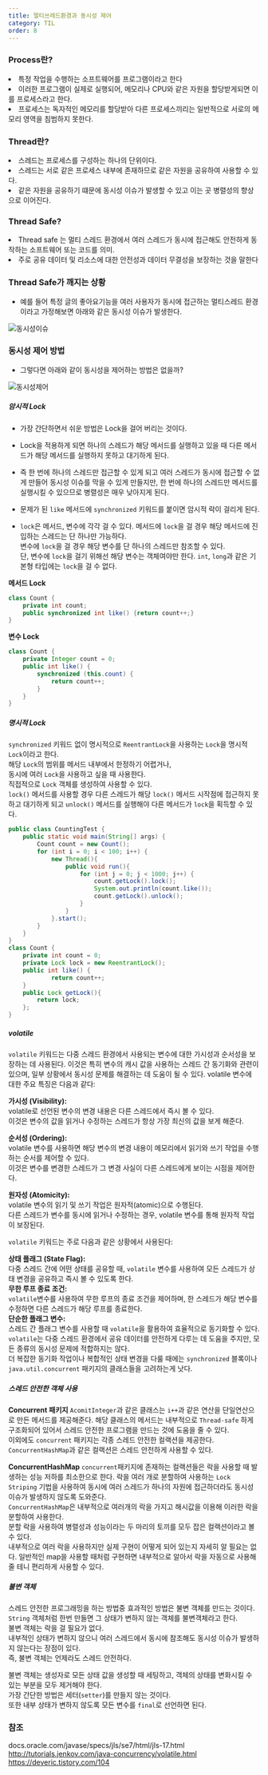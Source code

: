 ```yaml
---
title: 멀티쓰레드환경과 동시성 제어
category: TIL
order: 8
---
```

### Process란?
<div class="content-box">
<li>특정 작업을 수행하는 소프트웨어를 프로그램이라고 한다</li>
<li>이러한 프로그램이 실제로 실행되어, 메모리나 CPU와 같은 자원을 할당받게되면 이를 프로세스라고 한다.</li>
<li>프로세스는 독자적인 메모리를 할당받아 다른 프로세스끼리는 일반적으로 서로의 메모리 영역을 침범하지 못한다.</li>
</div>

### Thread란?

<div class="content-box">
<li>스레드는 프로세스를 구성하는 하나의 단위이다.</li>
<li>스레드는 서로 같은 프로세스 내부에 존재하므로 같은 자원을 공유하여 사용할 수 있다.</li>
<li>같은 자원을 공유하기 떄문에 동시성 이슈가 발생할 수 있고 이는 곳 병렬성의 향상으로 이어진다.</li>
</div>

### Thread Safe?

<div class="content-box">
<li><span class="emphasis">Thread safe</span> 는 멀티 스레드 환경에서 여러 스레드가 동시에 접근해도 안전하게 동작하는 소프트웨어 또는 코드를 의미. </li>
<li>주로 공유 데이터 및 리소스에 대한 안전성과 데이터 무결성을 보장하는 것을 말한다</li>
</div>

### Thread Safe가 깨지는 상황

- 예를 들어 특정 글의 좋아요기능을 여러 사용자가 동시에 접근하는 멀티스레드 환경이라고 가정해보면 아래와 같은 동시성 이슈가 발생한다.

![동시성이슈](https://drive.google.com/uc?id=15a1Ut3j47YUQr6Flks2LTJOVDKxgTfox)

### 동시성 제어 방법

- 그렇다면 아래와 같이 동시성을 제어하는 방법은 없을까?

![동시성제어](https://drive.google.com/uc?id=1KXKAUFhscteB42s33fzLAigA4giHB_JJ)

##### 암시적 Lock

- 가장 간단하면서 쉬운 방법은 Lock을 걸어 버리는 것이다.
- Lock을 적용하게 되면 하나의 스레드가 해당 메서드를 실행하고 있을 때 다른 메서드가 해당 메서드를 실행하지 못하고 대기하게 된다. 
- 즉 한 번에 하나의 스레드만 접근할 수 있게 되고 여러 스레드가 동시에 접근할 수 없게 만들어 동시성 이슈를 막을 수 있게 만들지만, 한 번에 하나의 스레드만 메서드를 실행시킬 수 있으므로 병렬성은 매우 낮아지게 된다.

- 문제가 된 `like` 메서드에 `synchronized` 키워드를 붙이면 암시적 락이 걸리게 된다.

- `lock`은 메서드, 변수에 각각 걸 수 있다. 메서드에 `lock`을 걸 경우 해당 메서드에 진입하는 스레드는 단 하나만 가능하다.<br> 변수에 `lock`을 걸 경우 해당 변수를 단 하나의 스레드만 참조할 수 있다. <br>
단, 변수에 `lock`을 걸기 위해선 해당 변수는 객체여야만 한다. `int`, `long`과 같은 기본형 타입에는 `lock`을 걸 수 없다.

**메서드 Lock**
```java
class Count {
    private int count;
    public synchronized int like() {return count++;}
}
```
 

**변수 Lock**
```java
class Count {
    private Integer count = 0;
    public int like() {
        synchronized (this.count) {
            return count++;
        }
    }
}
```

##### 명시적 Lock

`synchronized` 키워드 없이 명시적으로 `ReentrantLock`을 사용하는 `Lock`을 명시적 `Lock`이라고 한다.<br> 
해당 `Lock`의 범위를 메서드 내부에서 한정하기 어렵거나,<br> 
동시에 여러 `Lock`을 사용하고 싶을 때 사용한다.<br>
직접적으로 `Lock` 객체를 생성하여 사용할 수 있다. <br>
`lock()` 메서드를 사용할 경우 다른 스레드가 해당 `lock()` 메서드 시작점에 접근하지 못하고 대기하게 되고 `unlock()` 메서드를 실행해야 다른 메서드가 `lock`을 획득할 수 있다.

```java
public class CountingTest {
    public static void main(String[] args) {
        Count count = new Count();
        for (int i = 0; i < 100; i++) {
            new Thread(){
                public void run(){
                    for (int j = 0; j < 1000; j++) {
                        count.getLock().lock();
                        System.out.println(count.like());
                        count.getLock().unlock();
                    }
                }
            }.start();
        }
    }
}
class Count {
    private int count = 0;
    private Lock lock = new ReentrantLock();
    public int like() {
            return count++;
    }
    public Lock getLock(){
        return lock;
    };
}
```

##### volatile

`volatile` 키워드는 다중 스레드 환경에서 사용되는 변수에 대한 가시성과 순서성을 보장하는 데 사용된다. 이것은 특히 변수의 캐시 값을 사용하는 스레드 간 동기화와 관련이 있으며, 일부 상황에서 동시성 문제를 해결하는 데 도움이 될 수 있다. volatile 변수에 대한 주요 특징은 다음과 같다:

**가시성 (Visibility):**<br> volatile로 선언된 변수의 변경 내용은 다른 스레드에서 즉시 볼 수 있다.<br> 이것은 변수의 값을 읽거나 수정하는 스레드가 항상 가장 최신의 값을 보게 해준다.

**순서성 (Ordering):**<br> volatile 변수를 사용하면 해당 변수의 변경 내용이 메모리에서 읽기와 쓰기 작업을 수행하는 순서를 제어할 수 있다.<br> 이것은 변수를 변경한 스레드가 그 변경 사실이 다른 스레드에게 보이는 시점을 제어한다.

**원자성 (Atomicity):**<br> volatile 변수의 읽기 및 쓰기 작업은 원자적(atomic)으로 수행된다.<br> 다른 스레드가 변수를 동시에 읽거나 수정하는 경우, volatile 변수를 통해 원자적 작업이 보장된다.

`volatile` 키워드는 주로 다음과 같은 상황에서 사용된다:

**상태 플래그 (State Flag):**<br> 다중 스레드 간에 어떤 상태를 공유할 때, `volatile` 변수를 사용하여 모든 스레드가 상태 변경을 공유하고 즉시 볼 수 있도록 한다.
<br>
**무한 루프 종료 조건:**<br> `volatile`변수를 사용하여 무한 루프의 종료 조건을 제어하며, 한 스레드가 해당 변수를 수정하면 다른 스레드가 해당 루프를 종료한다.
<br>
**단순한 플래그 변수:**<br> 스레드 간 플래그 변수를 사용할 때 `volatile`을 활용하여 효율적으로 동기화할 수 있다.
<br>
`volatile`는 다중 스레드 환경에서 공유 데이터를 안전하게 다루는 데 도움을 주지만, 모든 종류의 동시성 문제에 적합하지는 않다.<br> 더 복잡한 동기화 작업이나 복합적인 상태 변경을 다룰 때에는 `synchronized` 블록이나 `java.util.concurrent` 패키지의 클래스들을 고려하는게 낫다.

##### 스레드 안전한 객체 사용

**Concurrent 패키지**
`AcomitInteger`과 같은 클래스는 `i++`과 같은 연산을 단일연산으로 만든 메서드를 제공해준다. 해당 클래스의 메서드는 내부적으로 `Thread-safe` 하게 구조화되어 있어서 스레드 안전한 프로그램을 만드는 것에 도움을 줄 수 있다.<br>
이외에도 `concurrent` 패키지는 각종 스레드 안전한 컬랙션을 제공한다. `ConcurrentHashMap`과 같은 컬랙션은 스레드 안전하게 사용할 수 있다.

**ConcurrentHashMap**
`concurrent`패키지에 존재하는 컬랙션들은 락을 사용할 때 발생하는 성능 저하를 최소한으로 한다. 락을 여러 개로 분할하여 사용하는 `Lock Striping` 기법을 사용하여 동시에 여러 스레드가 하나의 자원에 접근하더라도 동시성 이슈가 발생하지 않도록 도와준다. 
<br> `ConcurrentHashMap`은 내부적으로 여러개의 락을 가지고 해시값을 이용해 이러한 락을 분할하여 사용한다. <br>분할 락을 사용하여 병렬성과 성능이라는 두 마리의 토끼를 모두 잡은 컬랙션이라고 볼 수 있다.<br> 내부적으로 여러 락을 사용하지만 실제 구현이 어떻게 되어 있는지 자세히 알 필요는 없다. 일반적인 map을 사용할 때처럼 구현하면 내부적으로 알아서 락을 자동으로 사용해 줄 테니 편리하게 사용할 수 있다.

##### 불변 객체

스레드 안전한 프로그래밍을 하는 방법중 효과적인 방법은 불변 객체를 만드는 것이다.<br> `String` 객체처럼 한번 만들면 그 상태가 변하지 않는 객체를 불변객체라고 한다. <br>불변 객체는 락을 걸 필요가 없다.<br> 내부적인 상태가 변하지 않으니 여러 스레드에서 동시에 참조해도 동시성 이슈가 발생하지 않는다는 장점이 있다.<br> 즉, 불변 객체는 언제라도 스레드 안전하다.

불변 객체는 생성자로 모든 상태 값을 생성할 때 세팅하고, 객체의 상태를 변화시킬 수 있는 부분을 모두 제거해야 한다.<br> 가장 간단한 방법은 세터(`setter`)를 만들지 않는 것이다.<br> 또한 내부 상태가 변하지 않도록 모든 변수를 `final`로 선언하면 된다.

### 참조

docs.oracle.com/javase/specs/jls/se7/html/jls-17.html<br>
http://tutorials.jenkov.com/java-concurrency/volatile.html<br>
https://deveric.tistory.com/104